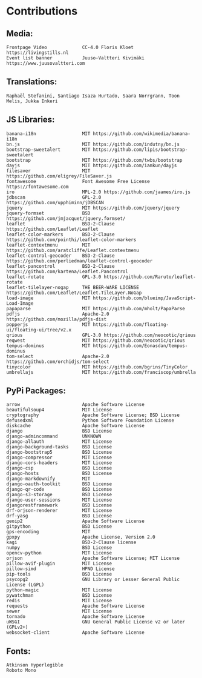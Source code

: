 
Contributions
=============

Media:
------

    Frontpage Video             CC-4.0 Floris Kloet https://livingstills.nl
    Event list banner           Juuso-Valtteri Kivimäki https://www.juusovaltteri.com

Translations:
-------------

    Raphaël Stefanini, Santiago Isaza Hurtado, Saara Norrgrann, Toon Melis, Jukka Inkeri


JS Libraries:
-------------

    banana-i18n                 MIT https://github.com/wikimedia/banana-i18n
    bn.js                       MIT https://github.com/indutny/bn.js
    bootstrap-sweetalert        MIT https://github.com/lipis/bootstrap-sweetalert
    bootstrap                   MIT https://github.com/twbs/bootstrap
    dayjs                       MIT https://github.com/iamkun/dayjs
    filesaver                   MIT https://github.com/eligrey/FileSaver.js
    fontawesome                 Font Awesome Free License https://fontawesome.com
    iro                         MPL-2.0 https://github.com/jaames/iro.js
    jdbscan                     GPL-2.0 https://github.com/upphiminn/jDBSCAN
    jquery                      MIT https://github.com/jquery/jquery
    jquery-formset              BSD https://github.com/jmjacquet/jquery.formset/
    leaflet                     BSD-2-Clause https://github.com/Leaflet/Leaflet
    leaflet-color-markers       BSD-2-Clause https://github.com/pointhi/leaflet-color-markers
    leaflet-contextmenu         MIT https://github.com/aratcliffe/Leaflet.contextmenu
    leaflet-control-geocoder    BSD-2-Clause https://github.com/perliedman/leaflet-control-geocoder
    leaflet-pancontrol          BSD-2-Clause https://github.com/kartena/Leaflet.Pancontrol
    leaflet-rotate              GPL-3.0 https://github.com/Raruto/leaflet-rotate
    leaflet-tilelayer-nogap     THE BEER-WARE LICENSE https://github.com/Leaflet/Leaflet.TileLayer.NoGap
    load-image                  MIT https://github.com/blueimp/JavaScript-Load-Image
    papaparse                   MIT https://github.com/mholt/PapaParse
    pdfjs                       Apache-2.0 https://github.com/mozilla/pdfjs-dist
    popperjs                    MIT https://github.com/floating-ui/floating-ui/tree/v2.x
    qrious                      GPL-3.0 https://github.com/neocotic/qrious
    reqwest                     MIT https://github.com/neocotic/qrious
    tempus-dominus              MIT https://github.com/Eonasdan/tempus-dominus
    tom-select                  Apache-2.0 https://github.com/orchidjs/tom-select
    tinycolor                   MIT https://github.com/bgrins/TinyColor
    umbrellajs                  MIT https://github.com/franciscop/umbrella


PyPi Packages:
--------------

    arrow                       Apache Software License
    beautifulsoup4              MIT License
    cryptography                Apache Software License; BSD License
    defusedxml                  Python Software Foundation License
    diskcache                   Apache Software License
    django                      BSD License
    django-admincommand         UNKNOWN
    django-allauth              MIT License
    django-background-tasks     BSD License
    django-bootstrap5           BSD License
    django-compressor           MIT License
    django-cors-headers         MIT License
    django-csp                  BSD License
    django-hosts                BSD License
    django-markdownify          MIT
    django-oauth-toolkit        BSD License
    django-qr-code              BSD License
    django-s3-storage           BSD License
    django-user-sessions        MIT License
    djangorestframework         BSD License
    drf-orjson-renderer         MIT License
    drf-yasg                    BSD License
    geoip2                      Apache Software License
    gitpython                   BSD License
    gps-encoding                MIT
    gpxpy                       Apache License, Version 2.0
    kagi                        BSD-2-Clause license
    numpy                       BSD License
    opencv-python               MIT License
    orjson                      Apache Software License; MIT License
    pillow-avif-plugin          MIT License
    pillow-simd                 HPND License
    pip-tools                   BSD License
    psycopg2                    GNU Library or Lesser General Public License (LGPL)
    python-magic                MIT License
    pywatchman                  BSD License
    redis                       MIT License
    requests                    Apache Software License
    sewer                       MIT License
    tornado                     Apache Software License
    uWSGI                       GNU General Public License v2 or later (GPLv2+)
    websocket-client            Apache Software License

Fonts:
------
    Atkinson Hyperlegible
    Roboto Mono

